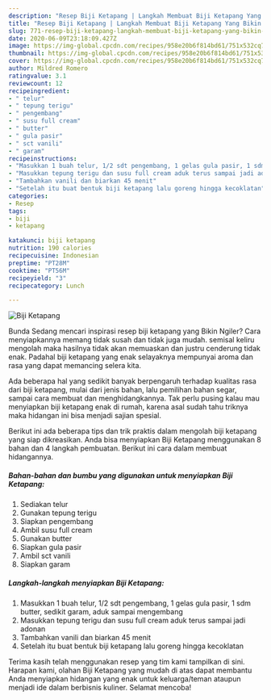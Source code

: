 ```yaml
---
description: "Resep Biji Ketapang | Langkah Membuat Biji Ketapang Yang Bikin Ngiler"
title: "Resep Biji Ketapang | Langkah Membuat Biji Ketapang Yang Bikin Ngiler"
slug: 771-resep-biji-ketapang-langkah-membuat-biji-ketapang-yang-bikin-ngiler
date: 2020-06-09T23:18:09.427Z
image: https://img-global.cpcdn.com/recipes/958e20b6f814bd61/751x532cq70/biji-ketapang-foto-resep-utama.jpg
thumbnail: https://img-global.cpcdn.com/recipes/958e20b6f814bd61/751x532cq70/biji-ketapang-foto-resep-utama.jpg
cover: https://img-global.cpcdn.com/recipes/958e20b6f814bd61/751x532cq70/biji-ketapang-foto-resep-utama.jpg
author: Mildred Romero
ratingvalue: 3.1
reviewcount: 12
recipeingredient:
- " telur"
- " tepung terigu"
- " pengembang"
- " susu full cream"
- " butter"
- " gula pasir"
- " sct vanili"
- " garam"
recipeinstructions:
- "Masukkan 1 buah telur, 1/2 sdt pengembang, 1 gelas gula pasir, 1 sdm butter, sedikit garam, aduk sampai mengembang"
- "Masukkan tepung terigu dan susu full cream aduk terus sampai jadi adonan"
- "Tambahkan vanili dan biarkan 45 menit"
- "Setelah itu buat bentuk biji ketapang lalu goreng hingga kecoklatan"
categories:
- Resep
tags:
- biji
- ketapang

katakunci: biji ketapang 
nutrition: 190 calories
recipecuisine: Indonesian
preptime: "PT28M"
cooktime: "PT56M"
recipeyield: "3"
recipecategory: Lunch

---
```



![Biji Ketapang](https://img-global.cpcdn.com/recipes/958e20b6f814bd61/751x532cq70/biji-ketapang-foto-resep-utama.jpg)

Bunda Sedang mencari inspirasi resep biji ketapang yang Bikin Ngiler? Cara menyiapkannya memang tidak susah dan tidak juga mudah. semisal keliru mengolah maka hasilnya tidak akan memuaskan dan justru cenderung tidak enak. Padahal biji ketapang yang enak selayaknya mempunyai aroma dan rasa yang dapat memancing selera kita.

Ada beberapa hal yang sedikit banyak berpengaruh terhadap kualitas rasa dari biji ketapang, mulai dari jenis bahan, lalu pemilihan bahan segar, sampai cara membuat dan menghidangkannya. Tak perlu pusing kalau mau menyiapkan biji ketapang enak di rumah, karena asal sudah tahu triknya maka hidangan ini bisa menjadi sajian spesial.




Berikut ini ada beberapa tips dan trik praktis dalam mengolah biji ketapang yang siap dikreasikan. Anda bisa menyiapkan Biji Ketapang menggunakan 8 bahan dan 4 langkah pembuatan. Berikut ini cara dalam membuat hidangannya.

<!--inarticleads1-->

##### Bahan-bahan dan bumbu yang digunakan untuk menyiapkan Biji Ketapang:

1. Sediakan  telur
1. Gunakan  tepung terigu
1. Siapkan  pengembang
1. Ambil  susu full cream
1. Gunakan  butter
1. Siapkan  gula pasir
1. Ambil  sct vanili
1. Siapkan  garam




<!--inarticleads2-->

##### Langkah-langkah menyiapkan Biji Ketapang:

1. Masukkan 1 buah telur, 1/2 sdt pengembang, 1 gelas gula pasir, 1 sdm butter, sedikit garam, aduk sampai mengembang
1. Masukkan tepung terigu dan susu full cream aduk terus sampai jadi adonan
1. Tambahkan vanili dan biarkan 45 menit
1. Setelah itu buat bentuk biji ketapang lalu goreng hingga kecoklatan




Terima kasih telah menggunakan resep yang tim kami tampilkan di sini. Harapan kami, olahan Biji Ketapang yang mudah di atas dapat membantu Anda menyiapkan hidangan yang enak untuk keluarga/teman ataupun menjadi ide dalam berbisnis kuliner. Selamat mencoba!
